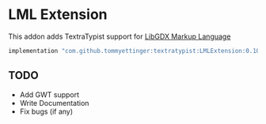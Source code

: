 # LML Extension

This addon adds TextraTypist support for [LibGDX Markup Language](https://github.com/crashinvaders/gdx-lml/tree/master/lml)

```groovy
implementation "com.github.tommyettinger:textratypist:LMLExtension:0.10.0"
```

## TODO

- Add GWT support
- Write Documentation
- Fix bugs (if any)